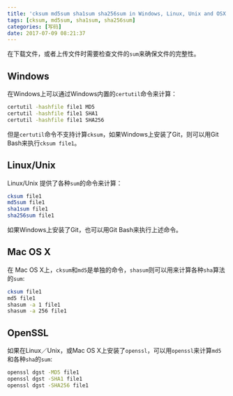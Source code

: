 ```yaml
---
title: 'cksum md5sum sha1sum sha256sum in Windows, Linux, Unix and OSX'
tags: [cksum, md5sum, sha1sum, sha256sum]
categories: [写码]
date: 2017-07-09 08:21:37
---
```


在下载文件，或者上传文件时需要检查文件的`sum`来确保文件的完整性。

## Windows

在Windows上可以通过Windows内置的`certutil`命令来计算：

```bat
certutil -hashfile file1 MD5
certutil -hashfile file1 SHA1
certutil -hashfile file1 SHA256
```
但是`certutil`命令不支持计算`cksum`，如果Windows上安装了Git，则可以用Git Bash来执行`cksum file1`。

## Linux/Unix

Linux/Unix 提供了各种`sum`的命令来计算：

```bash
cksum file1
md5sum file1
sha1sum file1
sha256sum file1
```

如果Windows上安装了Git，也可以用Git Bash来执行上述命令。

## Mac OS X

在 Mac OS X上，`cksum`和`md5`是单独的命令，`shasum`则可以用来计算各种`sha`算法的`sum`:

```bash
cksum file1
md5 file1
shasum -a 1 file1
shasum -a 256 file1
```

## OpenSSL

如果在Linux／Unix，或Mac OS X上安装了`openssl`，可以用`openssl`来计算`md5`和各种`sha`的`sum`:

```bash
openssl dgst -MD5 file1
openssl dgst -SHA1 file1
openssl dgst -SHA256 file1
```